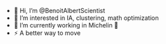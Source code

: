 - 👋 Hi, I’m @BenoitAlbertScientist
- 👀 I’m interested in IA, clustering, math optimization
- 🌱 I’m currently working in Michelin 🛞
- ⚡ A better way to move

